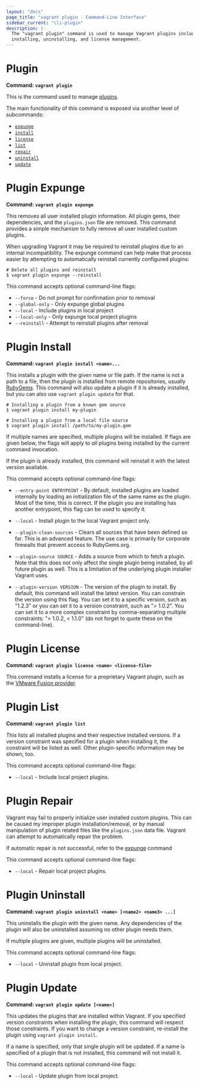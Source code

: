 ```yaml
---
layout: "docs"
page_title: "vagrant plugin - Command-Line Interface"
sidebar_current: "cli-plugin"
description: |-
  The "vagrant plugin" command is used to manage Vagrant plugins including
  installing, uninstalling, and license management.
---
```


# Plugin

**Command: `vagrant plugin`**

This is the command used to manage [plugins](/docs/plugins/).

The main functionality of this command is exposed via another level
of subcommands:

* [`expunge`](#plugin-expunge)
* [`install`](#plugin-install)
* [`license`](#plugin-license)
* [`list`](#plugin-list)
* [`repair`](#plugin-repair)
* [`uninstall`](#plugin-uninstall)
* [`update`](#plugin-update)

# Plugin Expunge

**Command: `vagrant plugin expunge`**

This removes all user installed plugin information. All plugin gems, their
dependencies, and the `plugins.json` file are removed. This command
provides a simple mechanism to fully remove all user installed custom plugins.

When upgrading Vagrant it may be required to reinstall plugins due to
an internal incompatibility. The expunge command can help make that process
easier by attempting to automatically reinstall currently configured
plugins:

```shell
# Delete all plugins and reinstall
$ vagrant plugin expunge --reinstall
```

This command accepts optional command-line flags:

* `--force` - Do not prompt for confirmation prior to removal
* `--global-only` - Only expunge global plugins
* `--local` - Include plugins in local project
* `--local-only` - Only expunge local project plugins
* `--reinstall` - Attempt to reinstall plugins after removal

# Plugin Install

**Command: `vagrant plugin install <name>...`**

This installs a plugin with the given name or file path. If the name
is not a path to a file, then the plugin is installed from remote
repositories, usually [RubyGems](https://rubygems.org). This command will
also update a plugin if it is already installed, but you can also use
`vagrant plugin update` for that.

```shell
# Installing a plugin from a known gem source
$ vagrant plugin install my-plugin

# Installing a plugin from a local file source
$ vagrant plugin install /path/to/my-plugin.gem
```

If multiple names are specified, multiple plugins will be installed. If
flags are given below, the flags will apply to _all_ plugins being installed
by the current command invocation.

If the plugin is already installed, this command will reinstall it with
the latest version available.

This command accepts optional command-line flags:

* `--entry-point ENTRYPOINT` - By default, installed plugins are loaded
  internally by loading an initialization file of the same name as the plugin.
  Most of the time, this is correct. If the plugin you are installing has
  another entrypoint, this flag can be used to specify it.

* `--local` - Install plugin to the local Vagrant project only.

* `--plugin-clean-sources` - Clears all sources that have been defined so
  far. This is an advanced feature. The use case is primarily for corporate
  firewalls that prevent access to RubyGems.org.

* `--plugin-source SOURCE` - Adds a source from which to fetch a plugin. Note
  that this does not only affect the single plugin being installed, by all future
  plugin as well. This is a limitation of the underlying plugin installer
  Vagrant uses.

* `--plugin-version VERSION` - The version of the plugin to install. By default,
  this command will install the latest version. You can constrain the version
  using this flag. You can set it to a specific version, such as "1.2.3" or
  you can set it to a version constraint, such as "> 1.0.2". You can set it
  to a more complex constraint by comma-separating multiple constraints:
  "> 1.0.2, < 1.1.0" (do not forget to quote these on the command-line).

# Plugin License

**Command: `vagrant plugin license <name> <license-file>`**

This command installs a license for a proprietary Vagrant plugin,
such as the [VMware Fusion provider](/docs/vmware).

# Plugin List

**Command: `vagrant plugin list`**

This lists all installed plugins and their respective installed versions.
If a version constraint was specified for a plugin when installing it, the
constraint will be listed as well. Other plugin-specific information may
be shown, too.

This command accepts optional command-line flags:

* `--local` - Include local project plugins.

# Plugin Repair

Vagrant may fail to properly initialize user installed custom plugins. This can
be caused my improper plugin installation/removal, or by manual manipulation of
plugin related files like the `plugins.json` data file. Vagrant can attempt
to automatically repair the problem.

If automatic repair is not successful, refer to the [expunge](#plugin-expunge)
command

This command accepts optional command-line flags:

* `--local` - Repair local project plugins.

# Plugin Uninstall

**Command: `vagrant plugin uninstall <name> [<name2> <name3> ...]`**

This uninstalls the plugin with the given name. Any dependencies of the
plugin will also be uninstalled assuming no other plugin needs them.

If multiple plugins are given, multiple plugins will be uninstalled.

This command accepts optional command-line flags:

* `--local` - Uninstall plugin from local project.

# Plugin Update

**Command: `vagrant plugin update [<name>]`**

This updates the plugins that are installed within Vagrant. If you specified
version constraints when installing the plugin, this command will respect
those constraints. If you want to change a version constraint, re-install
the plugin using `vagrant plugin install`.

If a name is specified, only that single plugin will be updated. If a
name is specified of a plugin that is not installed, this command will not
install it.

This command accepts optional command-line flags:

* `--local` - Update plugin from local project.
